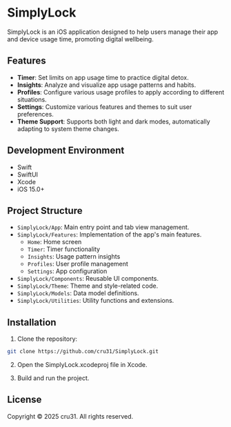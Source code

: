 # SimplyLock

SimplyLock is an iOS application designed to help users manage their app and device usage time, promoting digital wellbeing.

## Features

- **Timer**: Set limits on app usage time to practice digital detox.
- **Insights**: Analyze and visualize app usage patterns and habits.
- **Profiles**: Configure various usage profiles to apply according to different situations.
- **Settings**: Customize various features and themes to suit user preferences.
- **Theme Support**: Supports both light and dark modes, automatically adapting to system theme changes.

## Development Environment

- Swift
- SwiftUI
- Xcode
- iOS 15.0+

## Project Structure

- `SimplyLock/App`: Main entry point and tab view management.
- `SimplyLock/Features`: Implementation of the app's main features.
  - `Home`: Home screen
  - `Timer`: Timer functionality
  - `Insights`: Usage pattern insights
  - `Profiles`: User profile management
  - `Settings`: App configuration
- `SimplyLock/Components`: Reusable UI components.
- `SimplyLock/Theme`: Theme and style-related code.
- `SimplyLock/Models`: Data model definitions.
- `SimplyLock/Utilities`: Utility functions and extensions.

## Installation

1. Clone the repository:
```bash
git clone https://github.com/cru31/SimplyLock.git
```

2. Open the SimplyLock.xcodeproj file in Xcode.

3. Build and run the project.

## License

Copyright © 2025 cru31. All rights reserved.
